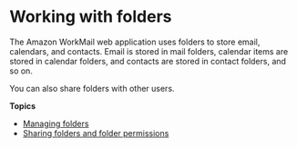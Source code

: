 # Working with folders<a name="folders_overview"></a>

The Amazon WorkMail web application uses folders to store email, calendars, and contacts\. Email is stored in mail folders, calendar items are stored in calendar folders, and contacts are stored in contact folders, and so on\.

You can also share folders with other users\.

**Topics**
+ [Managing folders](manage-folders.md)
+ [Sharing folders and folder permissions](share-folders.md)